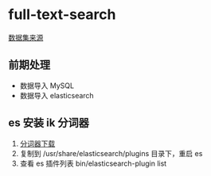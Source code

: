 # full-text-search

[数据集来源](https://github.com/chinese-poetry/chinese-poetry)

## 前期处理

* 数据导入 MySQL
* 数据导入 elasticsearch

## es 安装 ik 分词器

1. [分词器下载](https://github.com/infinilabs/analysis-ik)
2. 复制到 /usr/share/elasticsearch/plugins 目录下，重启 es
3. 查看 es 插件列表 bin/elasticsearch-plugin list